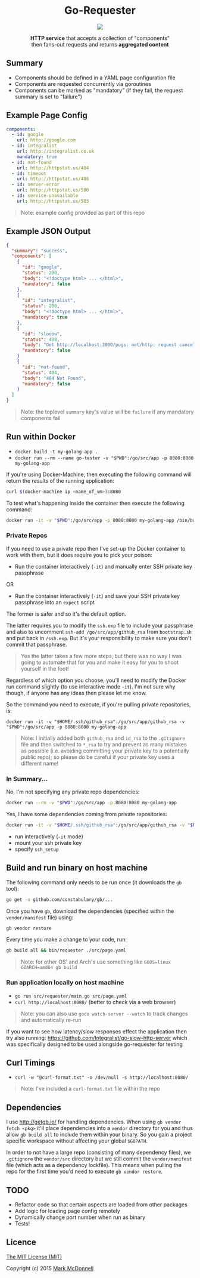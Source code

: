 <h1 align="center">Go-Requester</h1>

<p align="center">
  <img src="https://img.shields.io/badge/Completed-90%25-green.svg?style=flat-square">
</p>

<p align="center">
  <b>HTTP service</b> that accepts a collection of "components"<br>then fans-out requests and returns <b>aggregated content</b>
</p>

## Summary

- Components should be defined in a YAML page configuration file 
- Components are requested concurrently via goroutines
- Components can be marked as "mandatory" (if they fail, the request summary is set to "failure")

## Example Page Config

```yaml
components:
  - id: google
    url: http://google.com
  - id: integralist
    url: http://integralist.co.uk
    mandatory: true
  - id: not-found
    url: http://httpstat.us/404
  - id: timeout
    url: http://httpstat.us/408
  - id: server-error
    url: http://httpstat.us/500
  - id: service-unavailable
    url: http://httpstat.us/503
```

> Note: example config provided as part of this repo

## Example JSON Output

```json
{
  "summary": "success",
  "components": [
    {
      "id": "google",
      "status": 200,
      "body": "<!doctype html> ... </html>",
      "mandatory": false
    },
    {
      "id": "integralist",
      "status": 200,
      "body": "<!doctype html> ... </html>",
      "mandatory": true
    },
    {
      "id": "slooow",
      "status": 408,
      "body": "Get http://localhost:3000/pugs: net/http: request canceled (Client.Timeout exceeded while awaiting headers)",
      "mandatory": false
    }
    {
      "id": "not-found",
      "status": 404,
      "body": "404 Not Found",
      "mandatory": false
    }
  ]
}
```

> Note: the toplevel `summary` key's value will be `failure` if any mandatory components fail

## Run within Docker

- `docker build -t my-golang-app .`
- `docker run --rm --name go-tester -v "$PWD":/go/src/app -p 8080:8080 my-golang-app`

If you're using Docker-Machine, then executing the following command will return the results of the running application:

```bash
curl $(docker-machine ip <name_of_vm>):8080
```

To test what's happening inside the container then execute the following command:

```bash
docker run -it -v "$PWD":/go/src/app -p 8080:8080 my-golang-app /bin/bash
```

### Private Repos

If you need to use a private repo then I've set-up the Docker container to work with them, but it does require you to pick your poison:

- Run the container interactively (`-it`) and manually enter SSH private key passphrase

OR

- Run the container interactively (`-it`) and save your SSH private key passphrase into an `expect` script

The former is safer and so it's the default option.

The latter requires you to modify the `ssh.exp` file to include your passphrase and also to uncomment `ssh-add /go/src/app/github_rsa` from `bootstrap.sh` and put back in `/ssh.exp`. But it's your responsibility to make sure you don't commit that passphrase.

> Yes the latter takes a few more steps, but there was no way I was going to automate that for you and make it easy for you to shoot yourself in the foot!

Regardless of which option you choose, you'll need to modify the Docker run command slightly (to use interactive mode `-it`). I'm not sure why though, if anyone has any ideas then please let me know. 

So the command you need to execute, if you're pulling private repositories, is:

```
docker run -it -v "$HOME/.ssh/github_rsa":/go/src/app/github_rsa -v "$PWD":/go/src/app -p 8080:8080 my-golang-app
```

> Note: I initially added both `github_rsa` and `id_rsa` to the `.gitignore` file and then switched to `*_rsa` to try and prevent as many mistakes as possible (i.e. avoiding committing your private key to a potentially public repo); so please do be careful if your private key uses a different name!

### In Summary...

No, I'm not specifying any private repo dependencies:

```bash
docker run --rm -v "$PWD":/go/src/app -p 8080:8080 my-golang-app
```

Yes, I have some dependencies coming from private repositories:

```bash
docker run -it -v "$HOME/.ssh/github_rsa":/go/src/app/github_rsa -v "$PWD":/go/src/app -p 8080:8080 my-golang-app "ssh_setup"
```

- run interactively (`-it` mode)
- mount your ssh private key
- specify `ssh_setup`

## Build and run binary on host machine

The following command only needs to be run once (it downloads the `gb` tool):

```bash
go get -u github.com/constabulary/gb/...
```

Once you have `gb`, download the dependencies (specified within the `vendor/manifest` file) using: 

```bash
gb vendor restore
```

Every time you make a change to your code, run:

```bash
gb build all && bin/requester ./src/page.yaml
```

> Note: for other OS' and Arch's use something like `GOOS=linux GOARCH=amd64 gb build`

### Run application locally on host machine

- `go run src/requester/main.go src/page.yaml`
- `curl http://localhost:8080/` (better to check via a web browser)

> Note: you can also use `godo watch-server --watch` to track changes and automatically re-run

If you want to see how latency/slow responses effect the application then try also running: https://github.com/Integralist/go-slow-http-server which was specifically designed to be used alongside go-requester for testing

## Curl Timings

- `curl -w "@curl-format.txt" -o /dev/null -s http://localhost:8080/`

> Note: I've included a `curl-format.txt` file within the repo

## Dependencies

I use http://getgb.io/ for handling dependencies. When using `gb vendor fetch <pkg>` it'll place dependencies into a `vendor` directory for you and thus allow `gb build all` to include them within your binary. So you gain a project specific workspace without affecting your global `$GOPATH`.

In order to not have a large repo (consisting of many dependency files), we `.gitignore` the `vendor/src` directory but we still commit the `vendor/manifest` file (which acts as a dependency lockfile). This means when pulling the repo for the first time you'd need to execute `gb vendor restore`.

## TODO

- Refactor code so that certain aspects are loaded from other packages
- Add logic for loading page config remotely
- Dynamically change port number when run as binary
- Tests!

## Licence

[The MIT License (MIT)](http://opensource.org/licenses/MIT)

Copyright (c) 2015 [Mark McDonnell](http://twitter.com/integralist)
